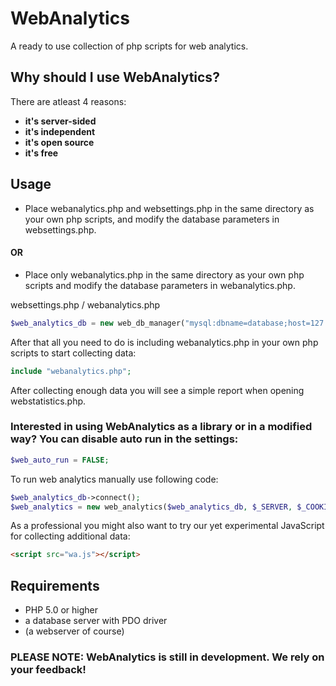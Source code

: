 # WebAnalytics
A ready to use collection of php scripts for web analytics.

## Why should I use WebAnalytics?
There are atleast 4 reasons:
* **it's server-sided**
* **it's independent**
* **it's open source**
* **it's free**

## Usage
* Place webanalytics.php and websettings.php in the same directory as your own php scripts, and modify the database parameters in websettings.php.
#### OR
* Place only webanalytics.php in the same directory as your own php scripts and modify the database parameters in webanalytics.php.

websettings.php / webanalytics.php
```php
$web_analytics_db = new web_db_manager("mysql:dbname=database;host=127.0.0.1", "user", "password");
```

After that all you need to do is including webanalytics.php in your own php scripts to start collecting data:
```php
include "webanalytics.php";
```

After collecting enough data you will see a simple report when opening webstatistics.php.

### Interested in using WebAnalytics as a library or in a modified way? You can disable auto run in the settings:
```php
$web_auto_run = FALSE;
```

To run web analytics manually use following code:
```php
$web_analytics_db->connect();
$web_analytics = new web_analytics($web_analytics_db, $_SERVER, $_COOKIE);
```

As a professional you might also want to try our yet experimental JavaScript for collecting additional data:
```html
<script src="wa.js"></script>
```

## Requirements
* PHP 5.0 or higher
* a database server with PDO driver
* (a webserver of course)

### PLEASE NOTE: WebAnalytics is still in development. We rely on your feedback!

